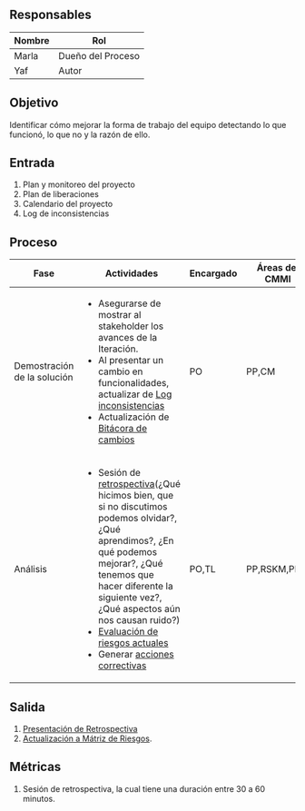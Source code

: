 ## Responsables
| Nombre    | Rol               | 
| --------- | ----------------- | 
| Marla     | Dueño del Proceso | 
| Yaf | Autor |


## Objetivo
Identificar cómo mejorar la forma de trabajo del equipo detectando lo que funcionó, lo que no y la razón de ello.


## Entrada 
1. Plan y monitoreo del proyecto
2. Plan de liberaciones
3. Calendario del proyecto
4. Log de inconsistencias

## Proceso
<table>
  <thead>
    <tr>
      <th>Fase</th>
      <th>Actividades</th>
      <th>Encargado</th>
      <th>Áreas del CMMI</th>
    </tr>
  </thead>
  <tbody>
    <tr>
      <td>Demostración de la solución</td>
      <td>
      <ul>
          <li>Asegurarse de mostrar al stakeholder los avances de la Iteración.</li> 
         <li>Al presentar un cambio en funcionalidades, actualizar de <a href="https://docs.google.com/spreadsheets/d/1ET7v_fy04gPcxORL2C1uxDs2cp5DPIkXzZAsQrKJTUo/edit?usp=sharing">Log inconsistencias</a></li>
         <li>Actualización de <a href="https://docs.google.com/spreadsheets/d/1ET7v_fy04gPcxORL2C1uxDs2cp5DPIkXzZAsQrKJTUo/edit?usp=sharing">Bitácora de cambios</a></li>
      </ul>
      </td>
      <td>PO</td>
      <td>PP,CM</td>
    </tr>
    <tr>
      <td>Análisis</td>
      <td>
          <ul>
              <li>Sesión de <a href="https://docs.google.com/presentation/d/12MnN0y6ZLH3cZj34giITkOceMhmeGRBj/edit#slide=id.p6">retrospectiva</a>(¿Qué hicimos bien, que si no discutimos podemos olvidar?, ¿Qué aprendimos?, ¿En qué podemos mejorar?, ¿Qué tenemos que hacer diferente la siguiente vez?, ¿Qué aspectos aún nos causan ruido?)
              </li>
              <li>
                  <a href="https://github.com/novaDepto/Nova/wiki/Proceso-de-monitoreo-de-riesgos">Evaluación de riesgos actuales</a> 
              </li> 
              <li>Generar <a href="https://github.com/novaDepto/Nova/wiki/Proceso-de-medidas-correctivas">acciones correctivas</a>
              </li>
          </ul>
      </td>
      <td>PO,TL</td>
      <td>PP,RSKM,PMC</td>
    </tr>
  </tbody>
</table>

## Salida
1. [Presentación  de Retrospectiva](https://docs.google.com/presentation/d/12MnN0y6ZLH3cZj34giITkOceMhmeGRBj/edit#slide=id.p6)
3. [Actualización a Mátriz de Riesgos](https://docs.google.com/spreadsheets/d/18VTmqZFssfmSA94mQ-7-Vk1mXdO4NWjvTCE1Hzx7w4g/edit?usp=sharing). 


## Métricas
1. Sesión de retrospectiva, la cual tiene una duración entre 30 a 60 minutos.


